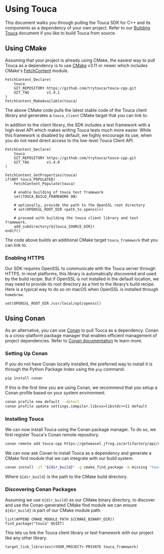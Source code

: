 # Using Touca

This document walks you through pulling the Touca SDK for C++ and its components
as a dependency of your own project. Refer to our [Building Touca](build.md)
document if you like to build Touca from source.

## Using CMake

Assuming that your project is already using CMake, the easiest way to pull Touca
as a dependency is to use [CMake](https://cmake.org/) v3.11 or newer which
includes CMake's
[FetchContent](https://cmake.org/cmake/help/latest/module/FetchContent.html)
module.

```text
FetchContent_Declare(
    touca
    GIT_REPOSITORY https://github.com/trytouca/touca-cpp.git
    GIT_TAG        v1.4.1
)
FetchContent_MakeAvailable(touca)
```

The above CMake code pulls the latest stable code of the Touca client library
and generates a `touca_client` CMake target that you can link to.

In addition to the client library, the SDK includes a test framework with a
high-level API which makes writing Touca tests much more easier. While this
framework is disabled by default, we highly encourage its use, when you do not
need direct access to the low-level Touca Client API.

```text
FetchContent_Declare(
    touca
    GIT_REPOSITORY https://github.com/trytouca/touca-cpp.git
    GIT_TAG        v1.4.0
)

FetchContent_GetProperties(touca)
if(NOT touca_POPULATED)
    FetchContent_Populate(touca)

    # enable building of touca test framework
    set(TOUCA_BUILD_FRAMEWORK ON)

    # optionally, provide the path to the OpenSSL root directory
    # set(OPENSSL_ROOT_DIR <path_to_openssl>)

    # proceed with building the touca client library and test framework.
    add_subdirectory(${touca_SOURCE_DIR})
endif()
```

The code above builds an additional CMake target `touca_framework` that you can
link to.

### Enabling HTTPS

Our SDK requires OpenSSL to communicate with the Touca server through HTTPS. In
most platforms, this library is automatically discovered and used by the build
recipe. But if OpenSSL is not installed in the default location, we may need to
provide its root directory as a hint to the library’s build recipe. Here is a
typical way to do so on macOS when OpenSSL is installed through `homebrew`.

```text
set(OPENSSL_ROOT_DIR /usr/local/opt/openssl)
```

## Using Conan

As an alternative, you can use [Conan](https://conan.io/) to pull Touca as a
dependency. Conan is a cross-platform package manager that enables efficient
management of project dependencies. Refer to
[Conan documentation](https://docs.conan.io/) to learn more.

### Setting Up Conan

If you do not have Conan locally installed, the preferred way to install it is
through the Python Package Index using the `pip` command:

```bash
pip install conan
```

If this is the first time you are using Conan, we recommend that you setup a
Conan profile based on your system environment.

```bash
conan profile new default --detect
conan profile update settings.compiler.libcxx=libstdc++11 default
```

### Installing Touca

We can now install Touca using the Conan package manager. To do so, we first
register Touca's Conan remote repository.

```bash
conan remote add touca-cpp https://getweasel.jfrog.io/artifactory/api/conan/touca-cpp
```

We can now ask Conan to install Touca as a dependency and generate a CMake find
module that we can integrate with our build system.

```bash
conan install -if "${dir_build}" -g cmake_find_package -b missing "touca/1.4.1@_/_"
```

Where `${dir_build}` is the path to the CMake build directory.

### Discovering Conan Packages

Assuming we use `${dir_build}` as our CMake binary directory, to discover and
use the Conan-generated CMake find module we can ensure `${dir_build}` is part
of our CMake module path.

```text
list(APPEND CMAKE_MODULE_PATH ${CMAKE_BINARY_DIR})
find_package("touca" QUIET)
```

This lets us link the Touca client library or test framework with our project
like any other library.

```text
target_link_libraries(<YOUR_PROJECT> PRIVATE touca_framework)
```
